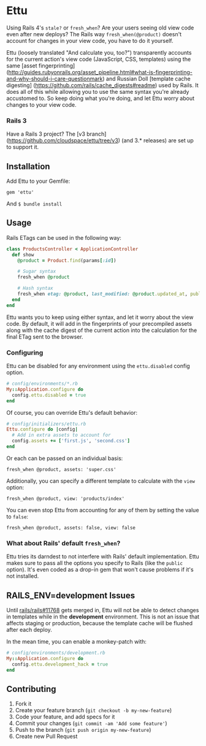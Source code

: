 Ettu
====

Using Rails 4's `stale?` or `fresh_when`? Are your users seeing old view
code even after new deploys? The Rails way `fresh_when(@product)`
doesn't account for changes in your view code, you have to do it
yourself.

Ettu (loosely translated "And calculate you, too?") transparently
accounts for the current action's view code (JavaScript, CSS, templates)
using the same [asset fingerprinting]
(http://guides.rubyonrails.org/asset_pipeline.html#what-is-fingerprinting-and-why-should-i-care-questionmark)
and Russian Doll [template cache digesting]
(https://github.com/rails/cache_digests#readme) used by Rails. It does
all of this while allowing you to use the same syntax you're already
accustomed to. So keep doing what you're doing, and let Ettu worry about
changes to your view code.

### Rails 3

Have a Rails 3 project? The [v3 branch]
(https://github.com/cloudspace/ettu/tree/v3) (and 3.* releases) are set
up to support it.

Installation
------------

Add Ettu to your Gemfile:

    gem 'ettu'

And `$ bundle install`

Usage
-----

Rails ETags can be used in the following way:

```ruby
class ProductsController < ApplicationController
  def show
    @product = Product.find(params[:id])

    # Sugar syntax
    fresh_when @product

    # Hash syntax
    fresh_when etag: @product, last_modified: @product.updated_at, public: true
  end
end
```

Ettu wants you to keep using either syntax, and let it worry about the
view code. By default, it will add in the fingerprints of your
precompiled assets along with the cache digest of the current action
into the calculation for the final ETag sent to the browser.

### Configuring

Ettu can be disabled for any environment using the `ettu.disabled`
config option.

```ruby
# config/environments/*.rb
My::Application.configure do
  config.ettu.disabled = true
end
```

Of course, you can override Ettu's default behavior:

```ruby
# config/initializers/ettu.rb
Ettu.configure do |config|
  # Add in extra assets to account for
  config.assets += ['first.js', 'second.css']
end
```

Or each can be passed on an individual basis:

    fresh_when @product, assets: 'super.css'

Additionally, you can specify a different template to calculate with the
`view` option:

    fresh_when @product, view: 'products/index'

You can even stop Ettu from accounting for any of them by setting the
value to `false`:

    fresh_when @product, assets: false, view: false

### What about Rails' default `fresh_when`?

Ettu tries its darndest to not interfere with Rails' default
implementation. Ettu makes sure to pass all the options you specify to
Rails (like the `public` option). It's even coded as a drop-in gem that
won't cause problems if it's not installed.

RAILS_ENV=development Issues
----------------------------

Until [rails/rails#11768](https://github.com/rails/rails/pull/11768)
gets merged in, Ettu will not be able to detect changes in templates
while in the **development** environment. This is not an issue that
affects staging or production, because the template cache will be
flushed after each deploy.

In the mean time, you can enable a monkey-patch with:

```ruby
# config/environments/development.rb
My::Application.configure do
  config.ettu.development_hack = true
end
```

Contributing
------------

1. Fork it
2. Create your feature branch (`git checkout -b my-new-feature`)
3. Code your feature, and add specs for it
4. Commit your changes (`git commit -am 'Add some feature'`)
5. Push to the branch (`git push origin my-new-feature`)
6. Create new Pull Request
